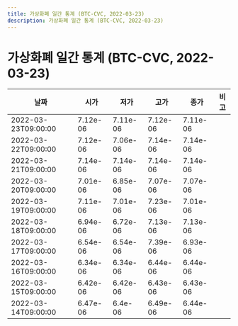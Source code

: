 ```yaml
---
title: 가상화폐 일간 통계 (BTC-CVC, 2022-03-23)
description: 가상화폐 일간 통계 (BTC-CVC, 2022-03-23)
---
```


가상화폐 일간 통계 (BTC-CVC, 2022-03-23)
===

|날짜|시가|저가|고가|종가|비고|
|--|--|--|--|--|--|
|2022-03-23T09:00:00|7.12e-06|7.11e-06|7.12e-06|7.11e-06|    |
|2022-03-22T09:00:00|7.12e-06|7.06e-06|7.14e-06|7.14e-06|    |
|2022-03-21T09:00:00|7.14e-06|7.14e-06|7.14e-06|7.14e-06|    |
|2022-03-20T09:00:00|7.01e-06|6.85e-06|7.07e-06|7.07e-06|    |
|2022-03-19T09:00:00|7.11e-06|7.01e-06|7.23e-06|7.01e-06|    |
|2022-03-18T09:00:00|6.94e-06|6.72e-06|7.13e-06|7.13e-06|    |
|2022-03-17T09:00:00|6.54e-06|6.54e-06|7.39e-06|6.93e-06|    |
|2022-03-16T09:00:00|6.34e-06|6.34e-06|6.44e-06|6.44e-06|    |
|2022-03-15T09:00:00|6.42e-06|6.42e-06|6.43e-06|6.43e-06|    |
|2022-03-14T09:00:00|6.47e-06|6.4e-06|6.49e-06|6.44e-06|    |
